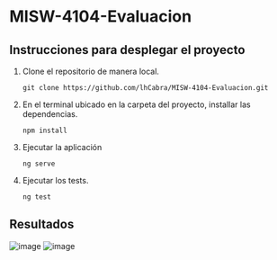 # MISW-4104-Evaluacion
## Instrucciones para desplegar el proyecto
1. Clone el repositorio de manera local.
   
    ``` git clone https://github.com/lhCabra/MISW-4104-Evaluacion.git  ```
2. En el terminal ubicado en la carpeta del proyecto, installar las dependencias.

    ``` npm install ```

3. Ejecutar la aplicación

   ```ng serve```

4. Ejecutar los tests.

   ```ng test```
## Resultados
![image](https://github.com/lhCabra/MISW-4104-Evaluacion/assets/60227230/c3b1205c-74b8-45a5-ad60-9ab9da2061cc)
![image](https://github.com/lhCabra/MISW-4104-Evaluacion/assets/60227230/cb288978-b5a7-457e-8935-c751d44522e8)

